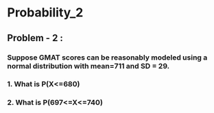 # Probability_2

## Problem - 2 : 
### Suppose GMAT scores can be reasonably modeled using a normal distribution with mean=711 and SD = 29.
### 1. What is P(X<=680)
### 2. What is P(697<=X<=740)
